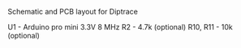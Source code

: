 Schematic and PCB layout for Diptrace

U1 - Arduino pro mini 3.3V 8 MHz
R2 - 4.7k (optional)
R10, R11 - 10k (optional)

